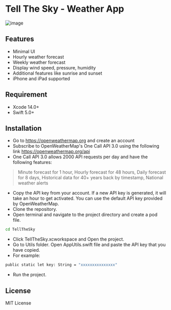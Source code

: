 # Tell The Sky -  Weather App

![image](https://user-images.githubusercontent.com/62532677/204082789-e6ce70d2-b4b1-40fb-aa75-6646933b1b31.png)

## Features

- Minimal UI
- Hourly weather forecast
- Weekly weather forecast
- Display wind speed, pressure, humidity
- Additional features like sunrise and sunset
- iPhone and iPad supported

## Requirement

- Xcode 14.0+
- Swift 5.0+

## Installation

- Go to https://openweathermap.org and create an account 
- Subscribe to OpenWeatherMap's  One Call API 3.0 using the following link https://openweathermap.org/api
- One Call API 3.0 allows 2000 API requests per day and have the following features:
> Minute forecast for 1 hour, 
> Hourly forecast for 48 hours, 
> Daily forecast for 8 days, 
> Historical data for 40+ years back by timestamp, 
> National weather alerts
- Copy the API key from your account. If a new API key is generated, it will take an hour to get activated. You can use the default API key provided by OpenWeatherMap.
- Clone the repository.
- Open terminal and navigate to the project directory and create a pod file.

```sh
cd TellTheSky
```
- Click TellTheSky.xcworkspace and Open the project.
- Go to Utils folder. Open AppUtils.swift file and paste the API key that you have copied.
- For example:
```sh
public static let key: String = "xxxxxxxxxxxxxxx"
```
- Run the project. 
 

## License

MIT License


[//]: # (These are reference links used in the body of this note and get stripped out when the markdown processor does its job. There is no need to format nicely because it shouldn't be seen. Thanks SO - http://stackoverflow.com/questions/4823468/store-comments-in-markdown-syntax)

   [dill]: <https://github.com/joemccann/dillinger>
   [git-repo-url]: <https://github.com/joemccann/dillinger.git>
   [john gruber]: <http://daringfireball.net>
   [df1]: <http://daringfireball.net/projects/markdown/>
   [markdown-it]: <https://github.com/markdown-it/markdown-it>
   [Ace Editor]: <http://ace.ajax.org>
   [node.js]: <http://nodejs.org>
   [Twitter Bootstrap]: <http://twitter.github.com/bootstrap/>
   [jQuery]: <http://jquery.com>
   [@tjholowaychuk]: <http://twitter.com/tjholowaychuk>
   [express]: <http://expressjs.com>
   [AngularJS]: <http://angularjs.org>
   [Gulp]: <http://gulpjs.com>

   [PlDb]: <https://github.com/joemccann/dillinger/tree/master/plugins/dropbox/README.md>
   [PlGh]: <https://github.com/joemccann/dillinger/tree/master/plugins/github/README.md>
   [PlGd]: <https://github.com/joemccann/dillinger/tree/master/plugins/googledrive/README.md>
   [PlOd]: <https://github.com/joemccann/dillinger/tree/master/plugins/onedrive/README.md>
   [PlMe]: <https://github.com/joemccann/dillinger/tree/master/plugins/medium/README.md>
   [PlGa]: <https://github.com/RahulHP/dillinger/blob/master/plugins/googleanalytics/README.md>
